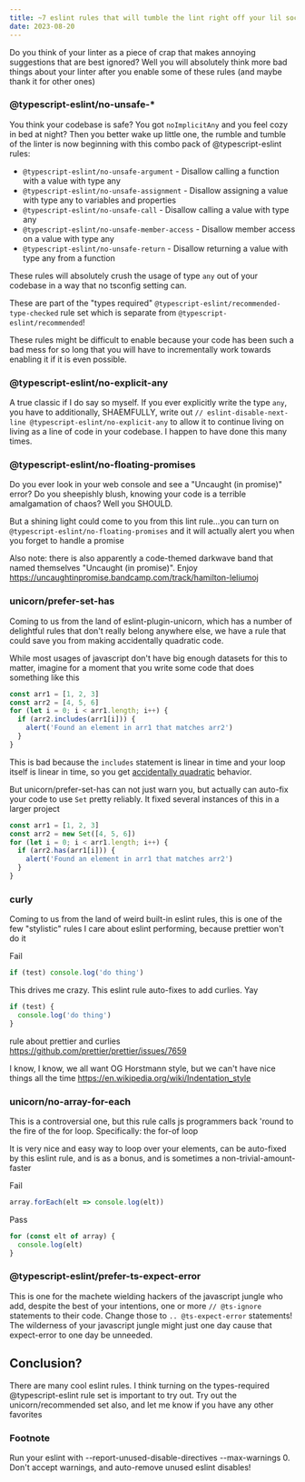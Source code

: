 ```yaml
---
title: ~7 eslint rules that will tumble the lint right off your lil socks
date: 2023-08-20
---
```


Do you think of your linter as a piece of crap that makes annoying suggestions
that are best ignored? Well you will absolutely think more bad things about your
linter after you enable some of these rules (and maybe thank it for other ones)

### @typescript-eslint/no-unsafe-\*

You think your codebase is safe? You got `noImplicitAny` and you feel cozy in
bed at night? Then you better wake up little one, the rumble and tumble of the
linter is now beginning with this combo pack of @typescript-eslint rules:

- `@typescript-eslint/no-unsafe-argument` - Disallow calling a function with a
  value with type any
- `@typescript-eslint/no-unsafe-assignment` - Disallow assigning a value with
  type any to variables and properties
- `@typescript-eslint/no-unsafe-call` - Disallow calling a value with type any
- `@typescript-eslint/no-unsafe-member-access` - Disallow member access on a
  value with type any
- `@typescript-eslint/no-unsafe-return` - Disallow returning a value with type
  any from a function

These rules will absolutely crush the usage of type `any` out of your codebase
in a way that no tsconfig setting can.

These are part of the "types required"
`@typescript-eslint/recommended-type-checked` rule set which is separate from
`@typescript-eslint/recommended`!

These rules might be difficult to enable because your code has been such a bad
mess for so long that you will have to incrementally work towards enabling it if
it is even possible.

### @typescript-eslint/no-explicit-any

A true classic if I do say so myself. If you ever explicitly write the type
`any`, you have to additionally, SHAEMFULLY, write out
`// eslint-disable-next-line @typescript-eslint/no-explicit-any` to allow it to
continue living on living as a line of code in your codebase. I happen to have
done this many times.

### @typescript-eslint/no-floating-promises

Do you ever look in your web console and see a "Uncaught (in promise)" error? Do
you sheepishly blush, knowing your code is a terrible amalgamation of chaos?
Well you SHOULD.

But a shining light could come to you from this lint rule...you can turn on
`@typescript-eslint/no-floating-promises` and it will actually alert you when
you forget to handle a promise

Also note: there is also apparently a code-themed darkwave band that named
themselves "Uncaught (in promise)". Enjoy
https://uncaughtinpromise.bandcamp.com/track/hamilton-leliumoj

### unicorn/prefer-set-has

Coming to us from the land of eslint-plugin-unicorn, which has a number of
delightful rules that don't really belong anywhere else, we have a rule that
could save you from making accidentally quadratic code.

While most usages of javascript don't have big enough datasets for this to
matter, imagine for a moment that you write some code that does something like
this

```typescript
const arr1 = [1, 2, 3]
const arr2 = [4, 5, 6]
for (let i = 0; i < arr1.length; i++) {
  if (arr2.includes(arr1[i])) {
    alert('Found an element in arr1 that matches arr2')
  }
}
```

This is bad because the `includes` statement is linear in time and your loop
itself is linear in time, so you get
[accidentally quadratic](https://accidentallyquadratic.tumblr.com/) behavior.

But unicorn/prefer-set-has can not just warn you, but actually can auto-fix your
code to use `Set` pretty reliably. It fixed several instances of this in a
larger project

```typescript
const arr1 = [1, 2, 3]
const arr2 = new Set([4, 5, 6])
for (let i = 0; i < arr1.length; i++) {
  if (arr2.has(arr1[i])) {
    alert('Found an element in arr1 that matches arr2')
  }
}
```

### curly

Coming to us from the land of weird built-in eslint rules, this is one of the
few "stylistic" rules I care about eslint performing, because prettier won't do
it

Fail

```typescript
if (test) console.log('do thing')
```

This drives me crazy. This eslint rule auto-fixes to add curlies. Yay

```typescript
if (test) {
  console.log('do thing')
}
```

rule about prettier and curlies https://github.com/prettier/prettier/issues/7659

I know, I know, we all want OG Horstmann style, but we can't have nice things
all the time https://en.wikipedia.org/wiki/Indentation_style

### unicorn/no-array-for-each

This is a controversial one, but this rule calls js programmers back 'round to
the fire of the for loop. Specifically: the for-of loop

It is very nice and easy way to loop over your elements, can be auto-fixed by
this eslint rule, and is as a bonus, and is sometimes a
non-trivial-amount-faster

Fail

```typescript
array.forEach(elt => console.log(elt))
```

Pass

```typescript
for (const elt of array) {
  console.log(elt)
}
```

### @typescript-eslint/prefer-ts-expect-error

This is one for the machete wielding hackers of the javascript jungle who add,
despite the best of your intentions, one or more `// @ts-ignore` statements to
their code. Change those to `.. @ts-expect-error` statements! The wilderness of
your javascript jungle might just one day cause that expect-error to one day be
unneeded.

## Conclusion?

There are many cool eslint rules. I think turning on the types-required
@typescript-eslint rule set is important to try out. Try out the
unicorn/recommended set also, and let me know if you have any other favorites

### Footnote

Run your eslint with --report-unused-disable-directives --max-warnings 0. Don't
accept warnings, and auto-remove unused eslint disables!

